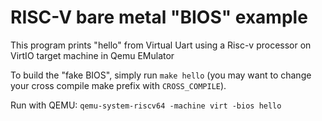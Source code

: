 # RISC-V bare metal "BIOS" example
This program prints "hello" from Virtual Uart using a Risc-v processor on VirtIO target machine in Qemu EMulator

To build the "fake BIOS", simply run `make hello` (you may want to change your cross compile make prefix with `CROSS_COMPILE`).

Run with QEMU: `qemu-system-riscv64 -machine virt -bios hello`
